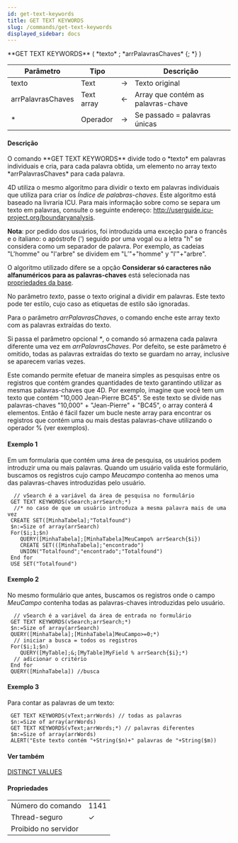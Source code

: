 ```yaml
---
id: get-text-keywords
title: GET TEXT KEYWORDS
slug: /commands/get-text-keywords
displayed_sidebar: docs
---
```


<!--REF #_command_.GET TEXT KEYWORDS.Syntax-->**GET TEXT KEYWORDS** ( *texto* ; *arrPalavrasChaves* {; *} )<!-- END REF-->
<!--REF #_command_.GET TEXT KEYWORDS.Params-->
| Parâmetro | Tipo |  | Descrição |
| --- | --- | --- | --- |
| texto | Text | &#8594;  | Texto original |
| arrPalavrasChaves | Text array | &#8592; | Array que contém as palavras-chave |
| * | Operador | &#8594;  | Se passado = palavras únicas |

<!-- END REF-->

#### Descrição 

<!--REF #_command_.GET TEXT KEYWORDS.Summary-->O comando **GET TEXT KEYWORDS** divide todo o *texto* em palavras individuais e cria, para cada palavra obtida, um elemento no array texto *arrPalavrasChaves* para cada palavra.<!-- END REF-->  
  
4D utiliza o mesmo algoritmo para dividir o texto em palavras individuais que utiliza para criar os *Índice de palabras-chaves*. Este algoritmo está baseado na livraria ICU. Para mais informação sobre como se separa um texto em palavras, consulte o seguinte endereço: <http://userguide.icu-project.org/boundaryanalysis>.  
  
**Nota**: por pedido dos usuários, foi introduzida uma exceção para o francês e o italiano: o apóstrofe (') seguido por uma vogal ou a letra "h" se considera como um separador de palavra. Por exemplo, as cadeias "L'homme" ou "l'arbre" se dividem em "L’"+"homme" y "l'"+"arbre".  
  
O algoritmo utilizado difere se a opção **Considerar só caracteres não alfanuméricos para as palavras-chaves** está selecionada nas [propriedades da base](https://developer.4d.com/docs/pt/settings/database/#text-comparison).  
  
No parâmetro *texto*, passe o texto original a dividir em palavras. Este texto pode ter estilo, cujo caso as etiquetas de estilo são ignoradas.   
  
Para o parâmetro *arrPalavrasChaves*, o comando enche este array texto com as palavras extraídas do texto.   
  
Si passa el parâmetro opcional *\**, o comando só armazena cada palavra diferente uma vez em *arrPalavrasChaves*. Por defeito, se este parâmetro é omitido, todas as palavras extraídas do texto se guardam no array, inclusive se aparecem varias vezes.  
  
Este comando permite efetuar de maneira simples as pesquisas entre os registros que contém grandes quantidades de texto garantindo utilizar as mesmas palavras-chaves que 4D. Por exemplo, imagine que você tem um texto que contém "10,000 Jean-Pierre BC45". Se este texto se divide nas palavras-chaves "10,000" + "Jean-Pierre" + "BC45", o array conterá 4 elementos. Então é fácil fazer um bucle neste array para encontrar os registros que contém uma ou mais destas palavras-chave utilizando o operador % (ver exemplos).

#### Exemplo 1 

Em um formularia que contém uma área de pesquisa, os usuários podem introduzir uma ou mais palavras. Quando um usuário valida este formulário, buscamos os registros cujo campo *Meucampo* contenha ao menos uma das palavras-chaves introduzidas pelo usuário.   

```4d
  // vSearch é a variável da área de pesquisa no formulário
 GET TEXT KEYWORDS(vSearch;arrSearch;*)
  //* no caso de que um usuário introduza a mesma palavra mais de uma vez
 CREATE SET([MinhaTabela];"Totalfound")
 $n:=Size of array(arrSearch)
 For($i;1;$n)
    QUERY([MinhaTabela];[MinhaTabela]MeuCampo% arrSearch{$i})
    CREATE SET(([MinhaTabela];"encontrado")
    UNION("Totalfound";"encontrado";"Totalfound")
 End for
 USE SET("Totalfound")
```

#### Exemplo 2 

No mesmo formulário que antes, buscamos os registros onde o campo *MeuCampo* contenha todas as palavras-chaves introduzidas pelo usuário.

```4d
  // vSearch é a variável da área de entrada no formulário
 GET TEXT KEYWORDS(vSearch;arrSearch;*)
 $n:=Size of array(arrSearch)
 QUERY([MinhaTabela];[MinhaTabela]MeuCampo>=0;*)
  // iniciar a busca = todos os registros
 For($i;1;$n)
    QUERY([MyTable];&;[MyTable]MyField % arrSearch{$i};*)
  // adicionar o critério
 End for
 QUERY([MinhaTabela]) //busca
```

#### Exemplo 3 

Para contar as palavras de um texto:

```4d
 GET TEXT KEYWORDS(vText;arrWords) // todas as palavras
 $n:=Size of array(arrWords)
 GET TEXT KEYWORDS(vText;arrWords;*) // palavras diferentes
 $m:=Size of array(arrWords)
 ALERT("Este texto contém "+String($n)+" palavras de "+String($m))
```

#### Ver também 

[DISTINCT VALUES](distinct-values.md)  

#### Propriedades
|  |  |
| --- | --- |
| Número do comando | 1141 |
| Thread-seguro | &check; |
| Proibido no servidor ||


